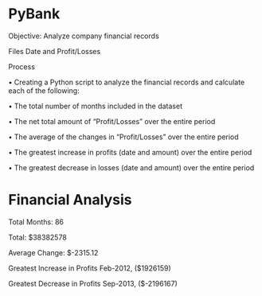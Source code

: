 # PyBank

Objective: Analyze company financial records

Files
Date and Profit/Losses



Process


•	Creating a Python script to analyze the financial records and calculate each of the following:

•	The total number of months included in the dataset

•	The net total amount of “Profit/Losses” over the entire period

•	The average of the changes in “Profit/Losses” over the entire period

•	The greatest increase in profits (date and amount) over the entire period

•	The greatest decrease in losses (date and amount) over the entire period



Financial Analysis
======================
Total Months: 86

Total: $38382578

Average Change: $-2315.12

Greatest Increase in Profits Feb-2012, ($1926159)

Greatest Decrease in Profits Sep-2013, ($-2196167)

